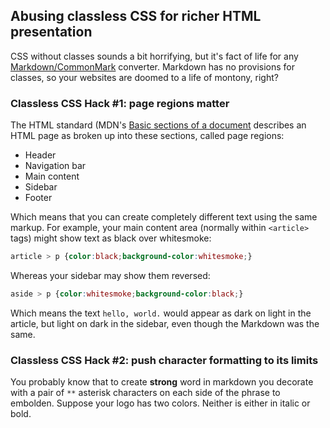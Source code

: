 ## Abusing classless CSS for richer HTML presentation

CSS without classes sounds a bit horrifying, but it's fact
of life for any [Markdown/CommonMark](https://commonmark.org) converter.  Markdown has no provisions for classes, so your websites are doomed to a life of montony, right?

### Classless CSS Hack #1: page regions matter

The HTML standard (MDN's [Basic sections of a document](https://developer.mozilla.org/en-US/docs/Learn/HTML/Introduction_to_HTML/Document_and_website_structure#Basic_sections_of_a_document) describes an HTML page as broken up into these sections, called page regions:

* Header
* Navigation bar
* Main content
* Sidebar
* Footer

Which means that you can create completely different text using the same markup. For example,
your main content area (normally within `<article>` tags) might show text as black over whitesmoke:

```css
article > p {color:black;background-color:whitesmoke;}
```

Whereas your sidebar may show them reversed:

```css
aside > p {color:whitesmoke;background-color:black;}
```

Which means the text `hello, world.` would appear as dark on light in the article,
but light on dark in the sidebar, even though the Markdown was the same.

### Classless CSS Hack #2: push character formatting to its limits

You probably know that to create **strong** word in markdown you decorate with a pair of `**` 
asterisk characters on each side of the phrase to embolden. Suppose your logo has two colors. 
Neither is either in italic or bold.




